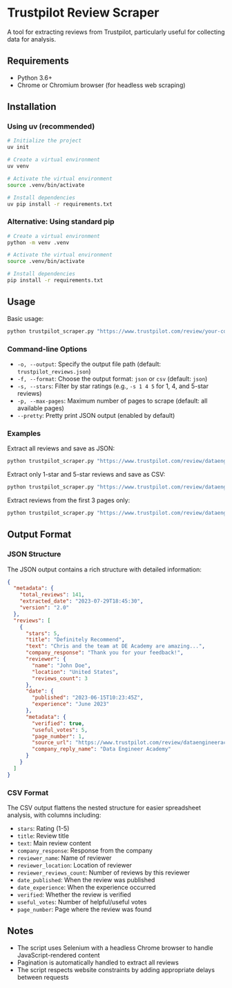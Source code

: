 # Trustpilot Review Scraper

A tool for extracting reviews from Trustpilot, particularly useful for collecting data for analysis.

## Requirements

- Python 3.6+
- Chrome or Chromium browser (for headless web scraping)

## Installation

### Using uv (recommended)

```bash
# Initialize the project
uv init

# Create a virtual environment
uv venv

# Activate the virtual environment
source .venv/bin/activate

# Install dependencies
uv pip install -r requirements.txt
```

### Alternative: Using standard pip

```bash
# Create a virtual environment
python -m venv .venv

# Activate the virtual environment
source .venv/bin/activate

# Install dependencies
pip install -r requirements.txt
```

## Usage

Basic usage:

```bash
python trustpilot_scraper.py "https://www.trustpilot.com/review/your-company.com"
```

### Command-line Options

- `-o, --output`: Specify the output file path (default: `trustpilot_reviews.json`)
- `-f, --format`: Choose the output format: `json` or `csv` (default: `json`)
- `-s, --stars`: Filter by star ratings (e.g., `-s 1 4 5` for 1, 4, and 5-star reviews)
- `-p, --max-pages`: Maximum number of pages to scrape (default: all available pages)
- `--pretty`: Pretty print JSON output (enabled by default)

### Examples

Extract all reviews and save as JSON:
```bash
python trustpilot_scraper.py "https://www.trustpilot.com/review/dataengineeracademy.com"
```

Extract only 1-star and 5-star reviews and save as CSV:
```bash
python trustpilot_scraper.py "https://www.trustpilot.com/review/dataengineeracademy.com" -s 1 5 -f csv -o "filtered_reviews.csv"
```

Extract reviews from the first 3 pages only:
```bash
python trustpilot_scraper.py "https://www.trustpilot.com/review/dataengineeracademy.com" -p 3
```

## Output Format

### JSON Structure

The JSON output contains a rich structure with detailed information:

```json
{
  "metadata": {
    "total_reviews": 141,
    "extracted_date": "2023-07-29T18:45:30",
    "version": "2.0"
  },
  "reviews": [
    {
      "stars": 5,
      "title": "Definitely Recommend",
      "text": "Chris and the team at DE Academy are amazing...",
      "company_response": "Thank you for your feedback!",
      "reviewer": {
        "name": "John Doe",
        "location": "United States",
        "reviews_count": 3
      },
      "date": {
        "published": "2023-06-15T10:23:45Z",
        "experience": "June 2023"
      },
      "metadata": {
        "verified": true,
        "useful_votes": 5,
        "page_number": 1,
        "source_url": "https://www.trustpilot.com/review/dataengineeracademy.com",
        "company_reply_name": "Data Engineer Academy"
      }
    }
  ]
}
```

### CSV Format

The CSV output flattens the nested structure for easier spreadsheet analysis, with columns including:

- `stars`: Rating (1-5)
- `title`: Review title
- `text`: Main review content
- `company_response`: Response from the company
- `reviewer_name`: Name of reviewer
- `reviewer_location`: Location of reviewer
- `reviewer_reviews_count`: Number of reviews by this reviewer
- `date_published`: When the review was published
- `date_experience`: When the experience occurred
- `verified`: Whether the review is verified
- `useful_votes`: Number of helpful/useful votes
- `page_number`: Page where the review was found

## Notes

- The script uses Selenium with a headless Chrome browser to handle JavaScript-rendered content
- Pagination is automatically handled to extract all reviews
- The script respects website constraints by adding appropriate delays between requests

